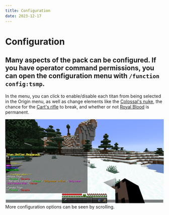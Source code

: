 ```yaml
---
title: Configuration
date: 2023-12-17
---
```


# Configuration
## Many aspects of the pack can be configured. If you have operator command permissions, you can open the configuration menu with `/function config:tsmp`.

In the menu, you can click to enable/disable each titan from being selected in the Origin menu, as well as change elements like the [Colossal's nuke](../titans/colossal.md), the chance for the [Cart's rifle](./cart_mounts.md) to break, and whether or not [Royal Blood](./royal_blood.md) is permanent.

![Configuration menu](../images/config.png)
More configuration options can be seen by scrolling.